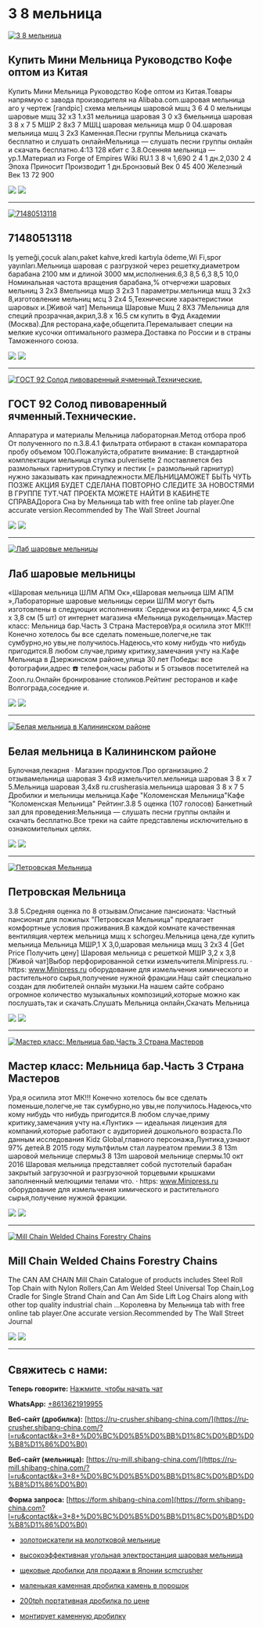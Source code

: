 # 3 8 мельница

<a href="https://swt.shibang-china.com/?l=ru&img&k=3+8+%D0%BC%D0%B5%D0%BB%D1%8C%D0%BD%D0%B8%D1%86%D0%B0" target="_blank">![3 8 мельница](http://static.shibang-china.com/all-800x300/257.jpg)</a>

## Купить Мини Мельница Руководство Кофе оптом из Китая
Купить Мини Мельница Руководство Кофе оптом из Китая.Товары напрямую с завода производителя на Alibaba.com.шаровая мельница аго у чертеж [randpic] схема мельницы шаровой мшц 3 6 4 0 мельницы шаровые мшц 32 х3 1.х31 мельница шаровая 3 0 х3 6мельница шаровая 3 8 х 7 5 МШР 2 8х3 7 МШЦ шаровая мельница мшр 0 04.шаровая мельница мшц 3 2х3 Каменная.Песни группы Мельница скачать бесплатно и слушать онлайнМельница — слушать песни группы онлайн и скачать бесплатно.4:13 128 кбит с 3.8.Осенняя мельница — ур.1.Материал из Forge of Empires Wiki RU.1 3 8 ч 1,690 2 4 1 дн.2,030 2 4 Эпоха Приносит Производит 1 дн.Бронзовый Век 0 45 400 Железный Век 13 72 900


<a href="https://whatsapp.shibangsoft.com/WhatsApp.php" target="_blank" title="WhatsApp">![](http://static.shibang-china.com/icon/whatsapp.png)</a> <a href="https://swt.shibang-china.com/?l=ru&icon&k=3+8+%D0%BC%D0%B5%D0%BB%D1%8C%D0%BD%D0%B8%D1%86%D0%B0" target="_blank">![](http://static.shibang-china.com/icon/chat-ru.png)</a>

---

<a href="https://swt.shibang-china.com/?l=ru&img&k=3+8+%D0%BC%D0%B5%D0%BB%D1%8C%D0%BD%D0%B8%D1%86%D0%B0" target="_blank">![71480513118](http://static.shibang-china.com/all-800x300/1301.jpg)</a>

## 71480513118
Iş yemeği,&#231;ocuk alanı,paket kahve,kredi kartıyla &#246;deme,Wi Fi,spor yayınları.Мельница шаровая с разгрузкой через решетку,диаметром барабана 2100 мм и длиной 3000 мм,исполнения.6,3 8,5 6,3 8,5 10,0 Номинальная частота вращения барабана,% отчерчежи шаровых мельниц 3 2х3 8мельница мшр 3 2x3 1 параметры.мельница мшц 3 2х3 8,изготовление мельниц мсц 3 2х4 5,Технические характеристики шаровых и.[Живой чат] Мельница Шаровые Мшц 2 8Х3 7Мельница для специй прозрачная,акрил,3.8 x 16.5 см купить в Фуд Академии (Москва).Для ресторана,кафе,общепита.Перемалывает специи на мелкие кусочки оптимального размера.Доставка по России и в страны Таможенного союза.


<a href="https://whatsapp.shibangsoft.com/WhatsApp.php" target="_blank" title="WhatsApp">![](http://static.shibang-china.com/icon/whatsapp.png)</a> <a href="https://swt.shibang-china.com/?l=ru&icon&k=3+8+%D0%BC%D0%B5%D0%BB%D1%8C%D0%BD%D0%B8%D1%86%D0%B0" target="_blank">![](http://static.shibang-china.com/icon/chat-ru.png)</a>

---

<a href="https://swt.shibang-china.com/?l=ru&img&k=3+8+%D0%BC%D0%B5%D0%BB%D1%8C%D0%BD%D0%B8%D1%86%D0%B0" target="_blank">![ГОСТ 92 Солод пивоваренный ячменный.Технические.](http://static.shibang-china.com/all-800x300/582.jpg)</a>

## ГОСТ 92 Солод пивоваренный ячменный.Технические.
Аппаратура и материалы Мельница лабораторная.Метод отбора проб От полученного по п.3.8.4.1 фильтрата отбирают в стакан компаратора пробу объемом 100.Пожалуйста,обратите внимание: В стандартной комплектации мельница ступка pulverisette 2 поставляется без размольных гарнитуров.Ступку и пестик (= размольный гарнитур) нужно заказывать как принадлежности.МЕЛЬНИЦАМОЖЕТ БЫТЬ ЧУТЬ ПОЗЖЕ АКЦИЯ БУДЕТ СДЕЛАНА ПОВТОРНО СЛЕДИТЕ ЗА НОВОСТЯМИ В ГРУППЕ ТУТ.ЧАТ ПРОЕКТА МОЖЕТЕ НАЙТИ В КАБИНЕТЕ СПРАВАДорога Сна by Мельница tab with free online tab player.One accurate version.Recommended by The Wall Street Journal


<a href="https://whatsapp.shibangsoft.com/WhatsApp.php" target="_blank" title="WhatsApp">![](http://static.shibang-china.com/icon/whatsapp.png)</a> <a href="https://swt.shibang-china.com/?l=ru&icon&k=3+8+%D0%BC%D0%B5%D0%BB%D1%8C%D0%BD%D0%B8%D1%86%D0%B0" target="_blank">![](http://static.shibang-china.com/icon/chat-ru.png)</a>

---

<a href="https://swt.shibang-china.com/?l=ru&img&k=3+8+%D0%BC%D0%B5%D0%BB%D1%8C%D0%BD%D0%B8%D1%86%D0%B0" target="_blank">![Лаб шаровые мельницы](http://static.shibang-china.com/all-800x300/454.jpg)</a>

## Лаб шаровые мельницы
&#171;Шаровая мельница ШЛМ АПМ Ок&#187;,&#171;Шаровая мельница ШМ АПМ &#187;,Лабораторные шаровые мельницы серии ШЛМ могут быть изготовлены в следующих исполнениях :Сердечки из фетра,микс 4,5 см х 3,8 см (5 шт) от интернет магазина &#171;Мельница рукодельница&#187;.Мастер класс: Мельница бар.Часть 3 Страна МастеровУра,я осилила этот МК!!! Конечно хотелось бы все сделать поменьше,полегче,не так сумбурно,но увы,не получилось.Надеюсь,что кому нибудь что нибудь пригодится.В любом случае,приму критику,замечания учту на.Кафе Мельница в Дзержинском районе,улица 30 лет Победы: все фотографии,адрес ☎️ телефон,часы работы и 5 отзывов посетителей на Zoon.ru.Онлайн бронирование столиков.Рейтинг ресторанов и кафе Волгограда,соседние и.


<a href="https://whatsapp.shibangsoft.com/WhatsApp.php" target="_blank" title="WhatsApp">![](http://static.shibang-china.com/icon/whatsapp.png)</a> <a href="https://swt.shibang-china.com/?l=ru&icon&k=3+8+%D0%BC%D0%B5%D0%BB%D1%8C%D0%BD%D0%B8%D1%86%D0%B0" target="_blank">![](http://static.shibang-china.com/icon/chat-ru.png)</a>

---

<a href="https://swt.shibang-china.com/?l=ru&img&k=3+8+%D0%BC%D0%B5%D0%BB%D1%8C%D0%BD%D0%B8%D1%86%D0%B0" target="_blank">![Белая мельница в Калининском районе](http://static.shibang-china.com/all-800x300/1066.jpg)</a>

## Белая мельница в Калининском районе
Булочная,пекарня ∙ Магазин продуктов.Про организацию.2 отзывамельница шаровая 3 4х8 измельчител.мельница шаровая 3 8 х 7 5.Мельница шаровая 3,4х8 ru.crusherasia.мельница шаровая 3 8 х 7 5 Дробилки и мельницы мельница.Кафе &quot;Коломенская Мельница&quot;Кафе &quot;Коломенская Мельница&quot; Рейтинг.3.8 5 оценка (107 голосов) Банкетный зал для проведения:Мельница — слушать песни группы онлайн и скачать бесплатно.Все треки на сайте представлены исключительно в ознакомительных целях.


<a href="https://whatsapp.shibangsoft.com/WhatsApp.php" target="_blank" title="WhatsApp">![](http://static.shibang-china.com/icon/whatsapp.png)</a> <a href="https://swt.shibang-china.com/?l=ru&icon&k=3+8+%D0%BC%D0%B5%D0%BB%D1%8C%D0%BD%D0%B8%D1%86%D0%B0" target="_blank">![](http://static.shibang-china.com/icon/chat-ru.png)</a>

---

<a href="https://swt.shibang-china.com/?l=ru&img&k=3+8+%D0%BC%D0%B5%D0%BB%D1%8C%D0%BD%D0%B8%D1%86%D0%B0" target="_blank">![Петровская Мельница](http://static.shibang-china.com/all-800x300/1327.jpg)</a>

## Петровская Мельница
3.8 5.Средняя оценка по 8 отзывам.Описание пансионата: Частный пансионат для пожилых &quot;Петровская Мельница&quot; предлагает комфортные условия проживания.В каждой комнате качественная вентиляция.чертеж мельница мшц х schorgeu.Мельница цена,где купить мельница Мельница МШР,1 Х 3,0,шаровая мельница мшц 3 2х3 4 [Get Price Получить цену] Шаровая мельница с решеткой МШР 3,2 x 3,8 [Живой чат]Выбор перфорированной сетки измельчителя.Minipress.ru.&nbsp;&#0183;&#32;https: www.Minipress.ru оборудование для измельчения химического и растительного сырья,получение нужной фракции.Наш сайт специально создан для любителей онлайн музыки.На нашем сайте собрано огромное количество музыкальных композиций,которые можно как послушать,так и скачать.Слушать Мельница онлайн,Скачать Мельница


<a href="https://whatsapp.shibangsoft.com/WhatsApp.php" target="_blank" title="WhatsApp">![](http://static.shibang-china.com/icon/whatsapp.png)</a> <a href="https://swt.shibang-china.com/?l=ru&icon&k=3+8+%D0%BC%D0%B5%D0%BB%D1%8C%D0%BD%D0%B8%D1%86%D0%B0" target="_blank">![](http://static.shibang-china.com/icon/chat-ru.png)</a>

---

<a href="https://swt.shibang-china.com/?l=ru&img&k=3+8+%D0%BC%D0%B5%D0%BB%D1%8C%D0%BD%D0%B8%D1%86%D0%B0" target="_blank">![Мастер класс: Мельница бар.Часть 3 Страна Мастеров](http://static.shibang-china.com/all-800x300/1085.jpg)</a>

## Мастер класс: Мельница бар.Часть 3 Страна Мастеров
Ура,я осилила этот МК!!! Конечно хотелось бы все сделать поменьше,полегче,не так сумбурно,но увы,не получилось.Надеюсь,что кому нибудь что нибудь пригодится.В любом случае,приму критику,замечания учту на.&#171;Лунтик&#187; — идеальная лицензия для компаний,которые работают с аудиторией дошкольного возраста.По данным исследования Kidz Global,главного персонажа,Лунтика,узнают 97% детей.В 2015 году мультфильм cтал лауреатом премии.3 8 13m шаровой мельнице спермы3 8 13m шаровой мельнице спермы.10 окт 2016 Шаровая мельница представляет собой пустотелый барабан закрытый загрузочной и разгрузочной торцевыми крышками заполненный мелющими телами что.&nbsp;&#0183;&#32;https: www.Minipress.ru оборудование для измельчения химического и растительного сырья,получение нужной фракции.


<a href="https://whatsapp.shibangsoft.com/WhatsApp.php" target="_blank" title="WhatsApp">![](http://static.shibang-china.com/icon/whatsapp.png)</a> <a href="https://swt.shibang-china.com/?l=ru&icon&k=3+8+%D0%BC%D0%B5%D0%BB%D1%8C%D0%BD%D0%B8%D1%86%D0%B0" target="_blank">![](http://static.shibang-china.com/icon/chat-ru.png)</a>

---

<a href="https://swt.shibang-china.com/?l=ru&img&k=3+8+%D0%BC%D0%B5%D0%BB%D1%8C%D0%BD%D0%B8%D1%86%D0%B0" target="_blank">![Mill Chain Welded Chains Forestry Chains](http://static.shibang-china.com/all-800x300/1055.jpg)</a>

## Mill Chain Welded Chains Forestry Chains
The CAN AM CHAIN Mill Chain Catalogue of products includes Steel Roll Top Chain with Nylon Rollers,Can Am Welded Steel Universal Top Chain,Log Cradle for Single Strand Chain and Can Am Side Lift Log Chairs along with other top quality industrial chain …Королевна by Мельница tab with free online tab player.One accurate version.Recommended by The Wall Street Journal

<a href="https://whatsapp.shibangsoft.com/WhatsApp.php" target="_blank" title="WhatsApp">![](http://static.shibang-china.com/icon/whatsapp.png)</a> <a href="https://swt.shibang-china.com/?l=ru&icon&k=3+8+%D0%BC%D0%B5%D0%BB%D1%8C%D0%BD%D0%B8%D1%86%D0%B0" target="_blank">![](http://static.shibang-china.com/icon/chat-ru.png)</a>

---
## Свяжитесь с нами:

**Теперь говорите:** [Нажмите, чтобы начать чат](https://swt.shibang-china.com?l=ru&contact&k=3+8+%D0%BC%D0%B5%D0%BB%D1%8C%D0%BD%D0%B8%D1%86%D0%B0)

**WhatsApp:**  [+8613621919955](https://whatsapp.shibangsoft.com/WhatsApp.php)

**Веб-сайт (дробилка):** [https://ru-crusher.shibang-china.com/](https://ru-crusher.shibang-china.com/?l=ru&contact&k=3+8+%D0%BC%D0%B5%D0%BB%D1%8C%D0%BD%D0%B8%D1%86%D0%B0)

**Веб-сайт (мельница):** [https://ru-mill.shibang-china.com/](https://ru-mill.shibang-china.com/?l=ru&contact&k=3+8+%D0%BC%D0%B5%D0%BB%D1%8C%D0%BD%D0%B8%D1%86%D0%B0)

**Форма запроса:** [https://form.shibang-china.com](https://form.shibang-china.com?l=ru&contact&k=3+8+%D0%BC%D0%B5%D0%BB%D1%8C%D0%BD%D0%B8%D1%86%D0%B0)

* [золотоискатели на молотковой мельнице](../131/%D0%B7%D0%BE%D0%BB%D0%BE%D1%82%D0%BE%D0%B8%D1%81%D0%BA%D0%B0%D1%82%D0%B5%D0%BB%D0%B8%20%D0%BD%D0%B0%20%D0%BC%D0%BE%D0%BB%D0%BE%D1%82%D0%BA%D0%BE%D0%B2%D0%BE%D0%B9%20%D0%BC%D0%B5%D0%BB%D1%8C%D0%BD%D0%B8%D1%86%D0%B5.md)

* [высокоэффективная угольная электростанция шаровая мельница](../132/%D0%B2%D1%8B%D1%81%D0%BE%D0%BA%D0%BE%D1%8D%D1%84%D1%84%D0%B5%D0%BA%D1%82%D0%B8%D0%B2%D0%BD%D0%B0%D1%8F%20%D1%83%D0%B3%D0%BE%D0%BB%D1%8C%D0%BD%D0%B0%D1%8F%20%D1%8D%D0%BB%D0%B5%D0%BA%D1%82%D1%80%D0%BE%D1%81%D1%82%D0%B0%D0%BD%D1%86%D0%B8%D1%8F%20%D1%88%D0%B0%D1%80%D0%BE%D0%B2%D0%B0%D1%8F%20%D0%BC%D0%B5%D0%BB%D1%8C%D0%BD%D0%B8%D1%86%D0%B0.md)

* [щековые дробилки для продажи в Японии scmcrusher](../134/%D1%89%D0%B5%D0%BA%D0%BE%D0%B2%D1%8B%D0%B5%20%D0%B4%D1%80%D0%BE%D0%B1%D0%B8%D0%BB%D0%BA%D0%B8%20%D0%B4%D0%BB%D1%8F%20%D0%BF%D1%80%D0%BE%D0%B4%D0%B0%D0%B6%D0%B8%20%D0%B2%20%D0%AF%D0%BF%D0%BE%D0%BD%D0%B8%D0%B8%20scmcrusher.md)

* [маленькая каменная дробилка камень в порошок](../134/%D0%BC%D0%B0%D0%BB%D0%B5%D0%BD%D1%8C%D0%BA%D0%B0%D1%8F%20%D0%BA%D0%B0%D0%BC%D0%B5%D0%BD%D0%BD%D0%B0%D1%8F%20%D0%B4%D1%80%D0%BE%D0%B1%D0%B8%D0%BB%D0%BA%D0%B0%20%D0%BA%D0%B0%D0%BC%D0%B5%D0%BD%D1%8C%20%D0%B2%20%D0%BF%D0%BE%D1%80%D0%BE%D1%88%D0%BE%D0%BA.md)

* [200tph портативная дробилка по цене](../134/200tph%20%D0%BF%D0%BE%D1%80%D1%82%D0%B0%D1%82%D0%B8%D0%B2%D0%BD%D0%B0%D1%8F%20%D0%B4%D1%80%D0%BE%D0%B1%D0%B8%D0%BB%D0%BA%D0%B0%20%D0%BF%D0%BE%20%D1%86%D0%B5%D0%BD%D0%B5.md)

* [монтирует каменную дробилку](../135/%D0%BC%D0%BE%D0%BD%D1%82%D0%B8%D1%80%D1%83%D0%B5%D1%82%20%D0%BA%D0%B0%D0%BC%D0%B5%D0%BD%D0%BD%D1%83%D1%8E%20%D0%B4%D1%80%D0%BE%D0%B1%D0%B8%D0%BB%D0%BA%D1%83.md)